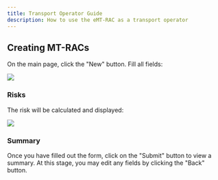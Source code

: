 ```yaml
---
title: Transport Operator Guide
description: How to use the eMT-RAC as a transport operator
---
```


## Creating MT-RACs

On the main page, click the "<span className="text-indigo-500">New</span>" button. Fill all fields:

![](/emtrac2-guide/screenshots/rac-form-1.png)

### Risks

The risk will be calculated and displayed:

![](/emtrac2-guide/screenshots/rac-form-4.png)

### Summary

Once you have filled out the form, click on the "<span className="text-indigo-500">Submit</span>" button to view a summary. At this stage, you may edit any fields by clicking the "Back" button.
